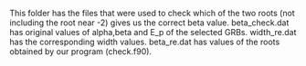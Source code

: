 This folder has the files that were used to check which of the two roots (not including the root near -2) gives us the correct beta value.
beta_check.dat has original values of alpha,beta and E_p of the selected GRBs.
width_re.dat has the corresponding width values.
beta_re.dat has values of the roots obtained by our program (check.f90).
